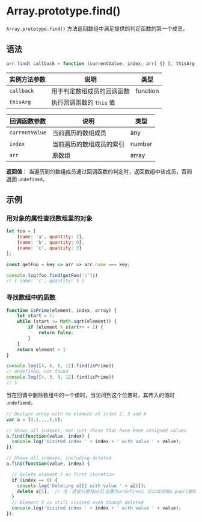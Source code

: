 # Array.prototype.find()

 `Array.prototype.find()` 方法返回数组中满足提供的判定函数的第一个成员。

## 语法

```js
arr.find( callback = function (currentValue, index, arr) {} [, thisArg ] )
```

| 实例方法参数 | 说明                       | 类型     |
| ------------ | -------------------------- | -------- |
| `callback`   | 用于判定数组成员的回调函数 | function |
| `thisArg`    | 执行回调函数的 `this` 值   |          |

| 回调函数参数   | 说明                     | 类型   |
| -------------- | ------------------------ | ------ |
| `currentValue` | 当前遍历的数组成员       | any    |
| `index`        | 当前遍历的数组成员的索引 | number |
| `arr`          | 原数组                   | array  |

**返回值：** 当遍历到的数组成员通过回调函数的判定时，返回数组中该成员，否则返回 `undefined`。

## 示例

### 用对象的属性查找数组里的对象

```js
let foo = [
    {name: 'a', quantity: 2},
    {name: 'b', quantity: 0},
    {name: 'c', quantity: 5}
];

const getFoo = key => arr => arr.name === key;

console.log(foo.find(getFoo('c')))
// { name: 'c', quantity: 5 }
```

### 寻找数组中的质数

```js
function isPrime(element, index, array) {
    let start = 2;
    while (start <= Math.sqrt(element)) {
        if (element % start++ < 1) {
            return false;
        }
    }
    return element > 1
}

console.log([4, 6, 8, 12].find(isPrime))
// undefined, not found
console.log([4, 5, 8, 12].find(isPrime))
// 5
```

当在回调中删除数组中的一个值时，当访问到这个位置时，其传入的值时 `undefiend`。

```js
// Declare array with no element at index 2, 3 and 4
var a = [0,1,,,,5,6];

// Shows all indexes, not just those that have been assigned values
a.find(function(value, index) {
  console.log('Visited index ' + index + ' with value ' + value);
});

// Shows all indexes, including deleted
a.find(function(value, index) {

  // Delete element 5 on first iteration
  if (index == 0) {
    console.log('Deleting a[5] with value ' + a[5]);
    delete a[5];  // 注：这里只是将a[5]设置为undefined，可以试试用a.pop()删除最后一项，依然会遍历到被删的那一项
  }
  // Element 5 is still visited even though deleted
  console.log('Visited index ' + index + ' with value ' + value);
});
```

